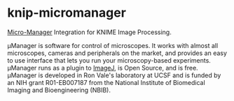 knip-micromanager
=================

[Micro-Manager](https://micro-manager.org/) Integration for KNIME Image
Processing.

µManager is software for control of microscopes. It works with almost all
microscopes, cameras and peripherals on the market, and provides an easy to use
interface that lets you run your microscopy-based experiments. µManager runs as
a plugin to [ImageJ](http://imagej.net/), is Open Source, and is free. µManager
is developed in Ron Vale's laboratory at UCSF and is funded by an NIH grant
R01-EB007187 from the National Institute of Biomedical Imaging and
Bioengineering (NBIB).
